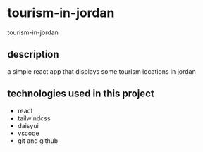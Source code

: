 # tourism-in-jordan
tourism-in-jordan

## description 
a simple react app that displays some tourism locations in jordan

## technologies used in this project

- react
- tailwindcss
- daisyui
- vscode
- git and github
